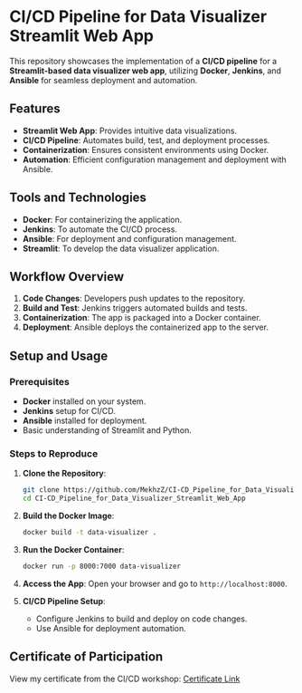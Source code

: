 # CI/CD Pipeline for Data Visualizer Streamlit Web App

This repository showcases the implementation of a **CI/CD pipeline** for a **Streamlit-based data visualizer web app**, utilizing **Docker**, **Jenkins**, and **Ansible** for seamless deployment and automation.

## Features
- **Streamlit Web App**: Provides intuitive data visualizations.
- **CI/CD Pipeline**: Automates build, test, and deployment processes.
- **Containerization**: Ensures consistent environments using Docker.
- **Automation**: Efficient configuration management and deployment with Ansible.

## Tools and Technologies
- **Docker**: For containerizing the application.
- **Jenkins**: To automate the CI/CD process.
- **Ansible**: For deployment and configuration management.
- **Streamlit**: To develop the data visualizer application.

## Workflow Overview
1. **Code Changes**: Developers push updates to the repository.
2. **Build and Test**: Jenkins triggers automated builds and tests.
3. **Containerization**: The app is packaged into a Docker container.
4. **Deployment**: Ansible deploys the containerized app to the server.

## Setup and Usage

### Prerequisites
- **Docker** installed on your system.
- **Jenkins** setup for CI/CD.
- **Ansible** installed for deployment.
- Basic understanding of Streamlit and Python.

### Steps to Reproduce

1. **Clone the Repository**:
   ```bash
   git clone https://github.com/MekhzZ/CI-CD_Pipeline_for_Data_Visualizer_Streamlit_Web_App.git
   cd CI-CD_Pipeline_for_Data_Visualizer_Streamlit_Web_App
   ```

2. **Build the Docker Image**:
   ```bash
   docker build -t data-visualizer .
   ```

3. **Run the Docker Container**:
   ```bash
   docker run -p 8000:7000 data-visualizer
   ```

4. **Access the App**:
   Open your browser and go to `http://localhost:8000`.

5. **CI/CD Pipeline Setup**:
   - Configure Jenkins to build and deploy on code changes.
   - Use Ansible for deployment automation.

## Certificate of Participation
View my certificate from the CI/CD workshop: [Certificate Link](<certificate_link>)

